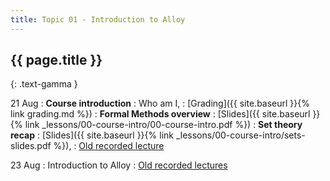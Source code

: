 ```yaml
---
title: Topic 01 - Introduction to Alloy
---
```


## {{ page.title }}
{: .text-gamma }

21 Aug
: **Course introduction**
  : Who am I,
  : [Grading]({{ site.baseurl }}{% link grading.md %})
: **Formal Methods overview**
  : [Slides]({{ site.baseurl }}{% link _lessons/00-course-intro/00-course-intro.pdf %})
: **Set theory recap**
  : [Slides]({{ site.baseurl }}{% link _lessons/00-course-intro/sets-slides.pdf %}),
  : [Old recorded lecture](https://youtu.be/4SWhZBGC-vI)

23 Aug
: Introduction to Alloy
  : [Old recorded lectures](https://www.youtube.com/playlist?list=PLeIbBi3CwMZxRUSUJbwyeerfCptuP19Br)
